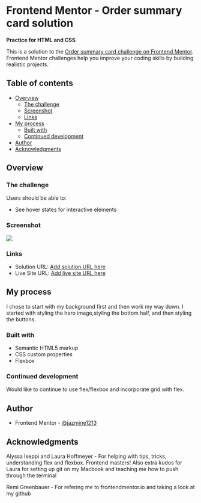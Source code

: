 # Frontend Mentor - Order summary card solution

**Practice for HTML and CSS**

This is a solution to the [Order summary card challenge on Frontend Mentor](https://www.frontendmentor.io/challenges/order-summary-component-QlPmajDUj). Frontend Mentor challenges help you improve your coding skills by building realistic projects. 

## Table of contents

- [Overview](#overview)
  - [The challenge](#the-challenge)
  - [Screenshot](#screenshot)
  - [Links](#links)
- [My process](#my-process)
  - [Built with](#built-with)
  - [Continued development](#continued-development)
- [Author](#author)
- [Acknowledgments](#acknowledgments)

## Overview

### The challenge

Users should be able to:

- See hover states for interactive elements

### Screenshot

![](./images/orderSummaryScreenshoot.png)

### Links

- Solution URL: [Add solution URL here](https://github.com/jazmine1213/ordersummaryproject)
- Live Site URL: [Add live site URL here](https://jazmine1213.github.io/ordersummaryproject/)

## My process

I chose to start with my background first and then work my way down. I started with styling the hero image,styling the bottom half, and then styling the buttons.

### Built with

- Semantic HTML5 markup
- CSS custom properties
- Flexbox

### Continued development

Would like to continue to use flex/flexbox and incorporate grid with flex.

## Author

- Frontend Mentor - [@jazmine1213](https://www.frontendmentor.io/profile/jazmine1213)

## Acknowledgments

Alyssa Iseppi and Laura Hoffmeyer - For helping with tips, tricks, understanding flex and flexbox. Frontend masters! Also extra kudos for Laura for setting up git on my Macbook and teaching me how to push through the terminal

Remi Greenbauer - For refering me to frontendmentor.io and taking a look at my github

